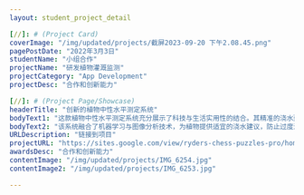 ```yaml
---
layout: student_project_detail

[//]: # (Project Card)
coverImage: "/img/updated/projects/截屏2023-09-20 下午2.08.45.png"
pagePostDate: "2022年3月3日"
studentName: "小组合作"
projectName: "研发植物灌溉监测"
projectCategory: "App Development"
projectDesc: "合作和创新能力"

[//]: # (Project Page/Showcase)
headerTitle: "创新的植物中性水平测定系统"
bodyText1: "这款植物中性水平测定系统充分展示了科技与生活实用性的结合。其精准的浇水建议不仅节省资源，还为植物的生长提供了更好的环境。"
bodyText2: "该系统融合了机器学习与图像分析技术，为植物提供适宜的浇水建议，防止过度浇水问题，保护绿色生命。"
URLDescription: "链接到项目"
projectURL: "https://sites.google.com/view/ryders-chess-puzzles-pro/home"
awardsDesc: "合作和创新能力"
contentImage: "/img/updated/projects/IMG_6254.jpg"
contentImage2: "/img/updated/projects/IMG_6253.jpg"

---
```

